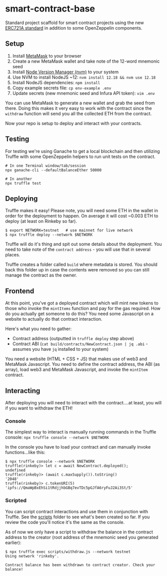 # smart-contract-base

Standard project scaffold for smart contract projects using the new [ERC721A standard](https://www.erc721a.org/) in addition to some OpenZeppelin components.

## Setup

1. Install [MetaMask](https://metamask.io/) to your browser
2. Create a new MetaMask wallet and take note of the 12-word mnemonic seed
3. Install [Node Version Manager (nvm)](https://github.com/nvm-sh/nvm) to your system
4. Use NVM to install NodeJS ~12: `nvm install 12.18 && nvm use 12.18`
5. Install NodeJS dependencies: `npm install`
6. Copy example secrets file: `cp env-example .env`
7. Update secrets (new mnemonic seed and Infura API token): `vim .env`

You can use MetaMask to generate a new wallet and grab the seed from there. Doing this makes it very easy to work with the contract since the `withdraw` function will send you all the collected ETH from the contract.

Now your repo is setup to deploy and interact with your contracts.

## Testing

For testing we're using Ganache to get a local blockchain and then utilizing Truffle with some OpenZeppelin helpers to run unit tests on the contract.

```
# In one Terminal window/tab/session
npx ganache-cli --defaultBalanceEther 50000

# In another
npx truffle test
```

## Deploying

Truffle makes it easy! Please note, you will need some ETH in the wallet in order for the deployment to happen. On average it will cost ~0.003 ETH to deploy (at least on Rinkeby so far).

```
$ export NETWORK=testnet   # use mainnet for live network
$ npx truffle deploy --network $NETWORK
```

Truffle will do it's thing and spit out some details about the deployment. You need to take note of the `contract address` - you will use that in several places.

Truffle creates a folder called `build` where metadata is stored. You should back this folder up in case the contents were removed so you can still manage the contract as the owner.

## Frontend

At this point, you've got a deployed contract which will mint new tokens to those who invoke the `mintItems` function and pay for the gas required. How do you actually get someone to do this? You need some Javascript on a website to actually do that contract interaction.

Here's what you need to gather:
* Contract address (outputted in `truffle deploy` step above)
* Contract ABI (`cat build/contracts/NewContract.json | jq .abi` - assumes you have `jq` installed to your system)

You need a website (HTML + CSS + JS) that makes use of web3 and MetaMask Javascript. You need to define the contract address, the ABI (as array), load web3 and MetaMask Javascript, and invoke the `mintItem` contract.

## Interacting

After deploying you will need to interact with the contract....at least, you will if you want to withdraw the ETH!

### Console

The simplest way to interact is manually running commands in the Truffle console: `npx truffle console --network $NETWORK`

In the console you have to load your contract and can manually invoke functions...like this:

```
$ npx truffle console --network $NETWORK
truffle(rinkeby)> let c = await NewContract.deployed();
undefined
truffle(rinkeby)> (await c.maxSupply()).toString()
'2048'
truffle(rinkeby)> c.tokenURI(5)
'ipfs://QmaWpBxEhSi1tRdjjhbGBq7evTDc5pGJfA6ryFuJ2Ai3St/5'
```

### Scripted

You can script contract interactions and use them in conjunction with Truffle. See the [scripts](./scripts) folder to see what's been created so far. If you review the code you'll notice it's the same as the console.

As of now we only have a script to withdraw the balance in the contract address to the creator (root address of the mnemonic seed you generated earlier):

```
$ npx truffle exec scripts/withdraw.js --network testnet
Using network 'rinkeby'.

Contract balance has been withdrawn to contract creator. Check your balance!
```

